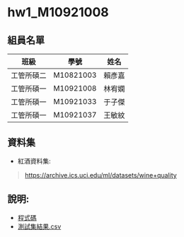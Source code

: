 # hw1_M10921008
## 組員名單

|  班級 | 學號  |  姓名 |
|---|---|---|
| 工管所碩二  | M10821003  | 賴彥嘉  |
|  工管所碩一 |  M10921008 | 林宥嫻  |
|  工管所碩一 | M10921033  | 于子傑  |
|  工管所碩一 | M10921037  | 王敏紋  |

## 資料集
* 紅酒資料集:
> https://archive.ics.uci.edu/ml/datasets/wine+quality
## 說明:
* [程式碼](https://github.com/m5532m5532/hw1_M10921008/tree/main/code)
* [測試集結果.csv](https://github.com/m5532m5532/hw1_M10921008/tree/main/output)
